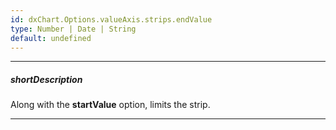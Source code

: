 ```yaml
---
id: dxChart.Options.valueAxis.strips.endValue
type: Number | Date | String
default: undefined
---
```

---
##### shortDescription
Along with the **startValue** option, limits the strip.

---
